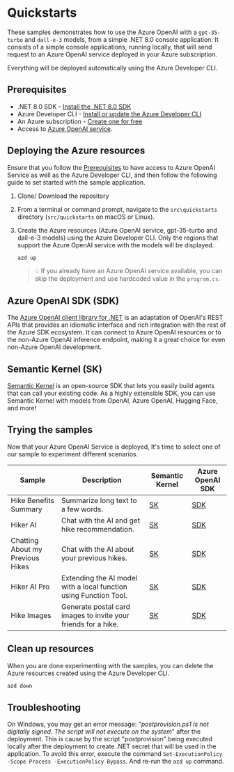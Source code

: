 # Quickstarts

These samples demonstrates how to use the Azure OpenAI with a `gpt-35-turbo` and `dall-e-3` models, from a simple .NET 8.0 console application. It consists of a simple console applications, running locally, that will send request to an Azure OpenAI service deployed in your Azure subscription. 

Everything will be deployed automatically using the Azure Developer CLI.


## Prerequisites

- .NET 8.0 SDK - [Install the .NET 8.0 SDK](https://dotnet.microsoft.com/download/dotnet/8.0)
- Azure Developer CLI - [Install or update the Azure Developer CLI](https://learn.microsoft.com/azure/developer/azure-developer-cli/install-azd)
- An Azure subscription - [Create one for free](https://azure.microsoft.com/free)
- Access to [Azure OpenAI service](https://learn.microsoft.com/azure/ai-services/openai/overview#how-do-i-get-access-to-azure-openai).

## Deploying the Azure resources

Ensure that you follow the [Prerequisites](#prerequisites) to have access to Azure OpenAI Service as well as the Azure Developer CLI, and then follow the following guide to set started with the sample application.

1. Clone/ Download the repository
   
2. From a terminal or command prompt, navigate to the `src\quickstarts` directory (`src/quickstarts` on macOS or Linux).

3. Create the Azure resources (Azure OpenAI service, gpt-35-turbo and dall-e-3 models) using the Azure Developer CLI. Only the regions that support the Azure OpenAI service with the models will be displayed. 
	```bash
	azd up
	```

	> 💡 If you already have an Azure OpenAI service available, you can skip the deployment and use hardcoded value in the `program.cs`.
	

## Azure OpenAI SDK (SDK)

The [Azure OpenAI client library for .NET](https://learn.microsoft.com/en-us/azure/ai-services/openai/) is an adaptation of OpenAI's REST APIs that provides an idiomatic interface and rich integration with the rest of the Azure SDK ecosystem. It can connect to Azure OpenAI resources or to the non-Azure OpenAI inference endpoint, making it a great choice for even non-Azure OpenAI development.

## Semantic Kernel (SK)

[Semantic Kernel](https://learn.microsoft.com/en-us/semantic-kernel/overview/) is an open-source SDK that lets you easily build agents that can call your existing code. As a highly extensible SDK, you can use Semantic Kernel with models from OpenAI, Azure OpenAI, Hugging Face, and more!

## Trying the samples

Now that your Azure OpenAI Service is deployed, It's time to select one of our sample to experiment different scenarios.

| Sample                | Description                         | Semantic Kernel | Azure OpenAI SDK |
|-----------------------|-------------                        |-----------------|------------------|
| Hike Benefits Summary | Summarize long text to a few words. | [SK](semantic-kernel/01-HikeBenefitsSummary/README.md) | [SDK](azure-openai-sdk/01-HikeBenefitsSummary/README.md) |
| Hiker AI              | Chat with the AI and get hike recommendation. | [SK](semantic-kernel/02-HikerAI/README.md) | [SDK](azure-openai-sdk/02-HikerAI/README.md) |
| Chatting About my Previous Hikes | Chat with the AI about your previous hikes. | [SK](semantic-kernel/03-ChattingAboutMyHikes/README.md) | [SDK](azure-openai-sdk/03-ChattingAboutMyHikes/README.md) |
| Hiker AI Pro          | Extending the AI model with a local function using Function Tool. | [SK](semantic-kernel/04-AiAndNative/README.md) | [SDK](azure-openai-sdk/04-HikerAIPro/README.md) |
| Hike Images           | Generate postal card images to invite your friends for a hike. | [SK](semantic-kernel/05-HikeImages/README.md) | [SDK](azure-openai-sdk/05-HikeImages/README.md) |

## Clean up resources

When you are done experimenting with the samples, you can delete the Azure resources created using the Azure Developer CLI.

```bash
azd down
```

## Troubleshooting

On Windows, you may get an error message: "*postprovision.ps1 is not digitally signed. The script will not execute on the system*" after the deployment. This is cause by the script "postprovision" being executed locally after the deployment to create .NET secret that will be used in the application. To avoid this error, execute the command `Set-ExecutionPolicy -Scope Process -ExecutionPolicy Bypass`. And re-run the `azd up` command.
